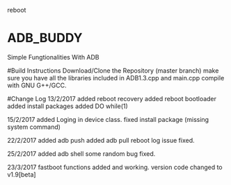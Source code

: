 
reboot 
# ADB_BUDDY
Simple Fungtionalities With ADB

#Build Instructions
Download/Clone the Repository (master branch)
make sure you have all the libraries included in ADB1.3.cpp and main.cpp
compile with GNU G++/GCC.

#Change Log
13/2/2017
added reboot recovery
added reboot bootloader
added install packages
added DO while(1)

15/2/2017
added Loging in device class.
fixed install package (missing system command)

22/2/2017
added adb push
added adb pull
reboot log issue fixed.

25/2/2017
added adb shell
some random bug fixed.

23/3/2017
fastboot functions added and working.
version code changed to v1.9[beta]

